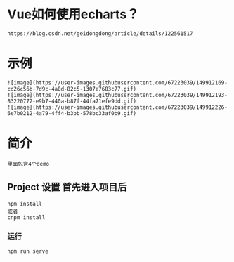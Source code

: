 # Vue如何使用echarts？
```
https://blog.csdn.net/geidongdong/article/details/122561517
```
# 示例
```
![image](https://user-images.githubusercontent.com/67223039/149912169-cd26c56b-7d9c-4a0d-82c5-1307e7683c77.gif)
![image](https://user-images.githubusercontent.com/67223039/149912193-83220772-e9b7-440a-b87f-44fa71efe9dd.gif)
![image](https://user-images.githubusercontent.com/67223039/149912226-6e7b0212-4a79-4ff4-b3bb-578bc33af0b9.gif)
```
# 简介
```
里面包含4个demo
```
## Project 设置 首先进入项目后
```
npm install
或者
cnpm install
```

### 运行
```
npm run serve
```




